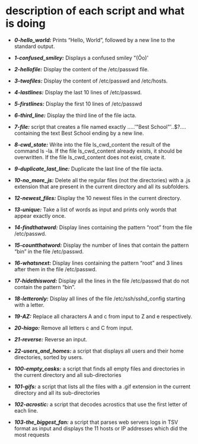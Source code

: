 # description of each script and what is doing

* ***0-hello_world:*** Prints “Hello, World”, followed by a new line to the standard output.

* ***1-confused_smiley:*** Displays a confused smiley "(Ôo)'

* ***2-hellofile:*** Display the content of the /etc/passwd file.

* ***3-twofiles:*** Display the content of /etc/passwd and /etc/hosts.

* ***4-lastlines:*** Display the last 10 lines of /etc/passwd.

* ***5-firstlines:*** Display the first 10 lines of /etc/passwd

* ***6-third_line:*** Display the third line of the file iacta.

* ***7-file:*** script that creates a file named exactly .....'"Best School"\'..$\?\.... containing the text Best School ending by a new line.

* ***8-cwd_state:*** Write into the file ls_cwd_content the result of the command ls -la. If the file ls_cwd_content already exists, it should be overwritten. If the file ls_cwd_content does not exist, create it.

* ***9-duplicate_last_line:*** Duplicate the last line of the file iacta.

* ***10-no_more_js:*** Delete all the regular files (not the directories) with a .js extension that are present in the current directory and all its subfolders.

* ***12-newest_files:*** Display the 10 newest files in the current directory.

* ***13-unique:*** Take a list of words as input and prints only words that appear exactly once.

* ***14-findthatword:*** Display lines containing the pattern “root” from the file /etc/passwd.

* ***15-countthatword:*** Display the number of lines that contain the pattern “bin” in the file /etc/passwd.

* ***16-whatsnext:*** Display lines containing the pattern “root” and 3 lines after them in the file /etc/passwd.

* ***17-hidethisword:*** Display all the lines in the file /etc/passwd that do not contain the pattern “bin”.

* ***18-letteronly:*** Display all lines of the file /etc/ssh/sshd_config starting with a letter.

* ***19-AZ:*** Replace all characters A and c from input to Z and e respectively.

* ***20-hiago:*** Remove all letters c and C from input.

* ***21-reverse:*** Reverse an input.

* ***22-users_and_homes:***  a script that displays all users and their home directories, sorted by users.

* ***100-empty_casks:*** a script that finds all empty files and directories in the current directory and all sub-directories

* ***101-gifs:*** a script that lists all the files with a .gif extension in the current directory and all its sub-directories

* ***102-acrostic:***  a script that decodes acrostics that use the first letter of each line.

* ***103-the_biggest_fan:***  a script that parses web servers logs in TSV format as input and displays the 11 hosts or IP addresses which did the most requests
